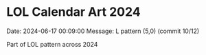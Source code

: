 # LOL Calendar Art 2024

Date: 2024-06-17 00:09:00
Message: L pattern (5,0) (commit 10/12)

Part of LOL pattern across 2024
